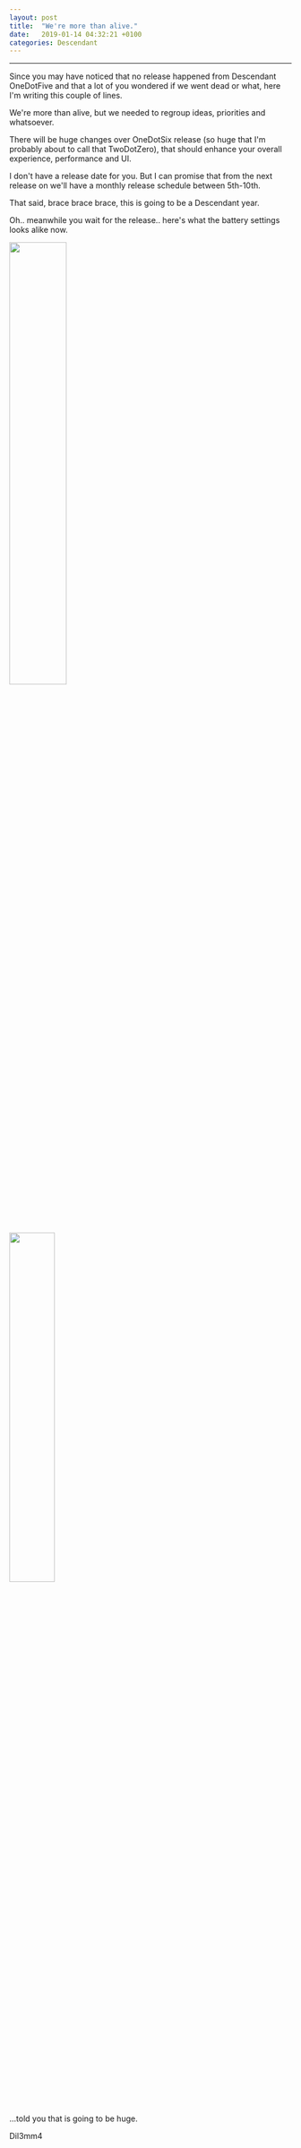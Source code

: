 ```yaml
---
layout: post
title:  "We're more than alive."
date:   2019-01-14 04:32:21 +0100
categories: Descendant
---
```


<hr>
 
Since you may have noticed that no release happened from Descendant OneDotFive and that a lot of you wondered if we went dead or what, here I'm writing this couple of lines. 

We're more than alive, but we needed to regroup ideas, priorities and whatsoever. 

There will be huge changes over OneDotSix release (so huge that I'm probably about to call that TwoDotZero), that should enhance your overall experience, performance and UI. 

I don't have a release date for you. 
But I can promise that from the next release on we'll have a monthly release schedule between 5th-10th.

That said, brace brace brace, this is going to be a Descendant year.

Oh.. meanwhile you wait for the release.. here's what the battery settings looks alike now. 


<p><img src="https://i.imgur.com/Us2A1wl.jpg" style="width:45%; height:45%;"/></p>

<img src="https://i.ibb.co/jwS5Nn2/screener-1548462419599.png" style="width: 40%">

...told you that is going to be huge.

Dil3mm4
